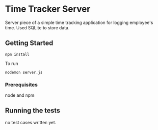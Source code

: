 # Time Tracker Server

Server piece of a simple time tracking application for logging employee's time. Used SQLite to store data.

## Getting Started

```
npm install 
```
To run 

```
nodemon server.js
```

### Prerequisites

node and npm

## Running the tests

no test cases written yet.

